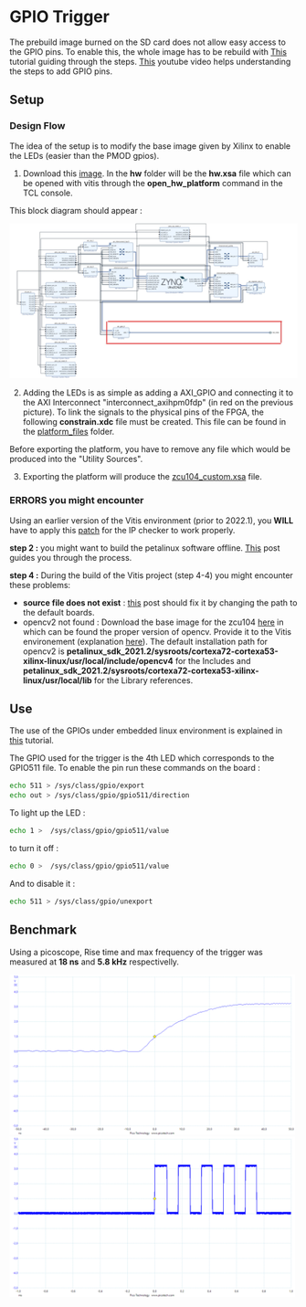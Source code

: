 # GPIO Trigger

The prebuild image burned on the SD card does not allow easy access to the GPIO pins. To enable this, the whole image has to be rebuild with [This](https://github.com/Xilinx/Vitis-Tutorials/tree/2021.2/Vitis_Platform_Creation/Introduction/02-Edge-AI-ZCU104) tutorial guiding through the steps. [This](https://www.youtube.com/watch?v=CHsidFIXUEE) youtube video helps understanding the steps to add GPIO pins.

## Setup

### Design Flow

The idea of the setup is to modify the base image given by Xilinx to enable the LEDs (easier than the PMOD gpios). 

1. Download this [image](https://www.xilinx.com/support/download/index.html/content/xilinx/en/downloadNav/embedded-platforms/2021-2.html). In the **hw** folder will be the **hw.xsa** file which can be opened with vitis through the **open_hw_platform** command in the TCL console. 

This block diagram should appear :

<img src="./images/block_diagram_modified.jpg" width="900">


2. Adding the LEDs is as simple as adding a AXI_GPIO and connecting it to the AXI Interconnect "interconnect_axihpm0fdp" (in red on the previous picture).
To link the signals to the physical pins of the FPGA, the following **constrain.xdc** file must be created. This file can be found in the [platform_files](./platform_files) folder.

Before exporting the platform, you have to remove any file which would be produced into the "Utility Sources".

3. Exporting the platform will produce the [zcu104_custom.xsa](./platform_files/) file.


### ERRORS you might encounter

Using an earlier version of the Vitis environment (prior to 2022.1), you **WILL** have to apply this [patch](https://support.xilinx.com/s/article/76960?language=en_US) for the IP checker to work properly. 

**step 2 :** you might want to build the petalinux software offline. [This](https://support.xilinx.com/s/article/2021-1-PetaLinux?language=en_US) post guides you through the process.

**step 4 :** During the build of the Vitis project (step 4-4) you might encounter these problems:
- **source file does not exist** : [this](https://support.xilinx.com/s/question/0D52E00006hpRgHSAU/vitis-ide-error-v-60602-source-file-does-not-exist?language=en_US) post should fix it by changing the path to the default boards.
- opencv2 not found : Download the base image for the zcu104 [here](https://www.xilinx.com/support/download/index.html/content/xilinx/en/downloadNav/embedded-platforms/2021-2.html) in which can be found the proper version of opencv. Provide it to the Vitis environement (explanation [here](https://support.xilinx.com/s/question/0D52E00006hpPCUSA2/vitis-vision-libraries-error-on-build?language=en_US)). The default installation path for opencv2 is **petalinux_sdk_2021.2/sysroots/cortexa72-cortexa53-xilinx-linux/usr/local/include/opencv4** for the Includes and  **petalinux_sdk_2021.2/sysroots/cortexa72-cortexa53-xilinx-linux/usr/local/lib** for the Library references.

## Use 

The use of the GPIOs under embedded linux environment is  explained in [this](https://xilinx-wiki.atlassian.net/wiki/spaces/A/pages/18842398/Linux+GPIO+Driver) tutorial.

The GPIO used for the trigger is the 4th LED which corresponds to the GPIO511 file. To enable the pin run these commands on the board :
```sh
echo 511 > /sys/class/gpio/export
echo out > /sys/class/gpio/gpio511/direction
```

To light up the LED :
```sh
echo 1 >  /sys/class/gpio/gpio511/value
```

to turn it off :
```sh
echo 0 >  /sys/class/gpio/gpio511/value
```

And to disable it :
```sh
echo 511 > /sys/class/gpio/unexport
```

## Benchmark

Using a picoscope, Rise time and max frequency of the trigger was measured at **18 ns** and **5.8 kHz** respectivelly.

<img src="./images/raise_time_with_led.png" width="500"><img src="./images/max_freq_with_led.png" width=500>
